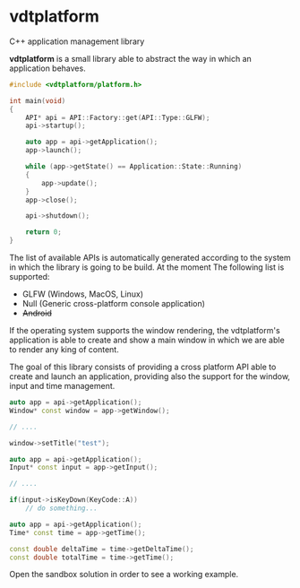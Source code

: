 # vdtplatform
 C++ application management library



**vdtplatform** is a small library able to abstract the way in which an application behaves. 

```c++
#include <vdtplatform/platform.h>

int main(void)
{
    API* api = API::Factory::get(API::Type::GLFW);
    api->startup();

    auto app = api->getApplication();
    app->launch();

    while (app->getState() == Application::State::Running)
    {
        app->update();
    }
    app->close();

    api->shutdown();

    return 0;
}
```



The list of available APIs is automatically generated according to the system in which the library is going to be build. At the moment The following list is supported:

- GLFW (Windows, MacOS, Linux)
- Null (Generic cross-platform console application)
- ~~Android~~



If the operating system supports the window rendering, the vdtplatform's application is able to create and show a main window in which we are able to render any king of content.

The goal of this library consists of providing a cross platform API able to create and launch an application, providing also the support for the window, input and time management.

```c++
auto app = api->getApplication();
Window* const window = app->getWindow();

// ....

window->setTitle("test");
```

```c++
auto app = api->getApplication();
Input* const input = app->getInput();

// ....

if(input->isKeyDown(KeyCode::A))
    // do something...
```

```c++
auto app = api->getApplication();
Time* const time = app->getTime();

const double deltaTime = time->getDeltaTime();
const double totalTime = time->getTime();
```



Open the sandbox solution in order to see a working example.